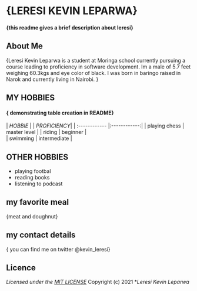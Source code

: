 # {LERESI KEVIN LEPARWA}
#### {this readme gives a brief description about leresi}
## About Me
{Leresi Kevin Leparwa is a student at Moringa school currently pursuing a course leading to proficiency in software development. 
Im a  male of 5.7 feet weighing 60.3kgs and eye color of black.  I was born in baringo raised in Narok and currently living in Nairobi. 
 }
## MY HOBBIES
#### { demonstrating table creation in README}

| *HOBBIE*  |   | *PROFICIENCY*| 
| :------------ |:------------:| 
| playing chess | master level | 
| riding        | beginner     |   
| swimming      | intermediate |   

## OTHER HOBBIES
* playing footbal
* reading books 
* listening to podcast

## my favorite meal
{meat and doughnut}
## my contact details
{ you can find me on twitter @kevin_leresi}
## Licence
*Licensed under the [MIT LICENSE](LICENSE.txt)*
Copyright (c) 2021 **Leresi Kevin Leparwa*